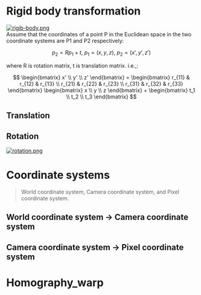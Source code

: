 # Rigid body transformation
[![rigib-body.png](https://i.postimg.cc/pV3RBpZH/rigib-body.png)](https://postimg.cc/YjN5r2Zn)  
Assume that the coordinates of a point P in the Euclidean space in the two coordinate systems are P1 and P2 respectively:
  
$$
p_2 = R p_1 + t,\ p_1=(x, y, z),\ p_2=(x', y', z') 
$$
  
where R is rotation matrix, t is translation matrix.
i.e.,:  

$$
\begin{bmatrix}
x' \\
y' \\
z'
\end{bmatrix} =
\begin{bmatrix}
r_{11} & r_{12} & r_{13} \\
r_{21} & r_{22} & r_{23} \\
r_{31} & r_{32} & r_{33}
\end{bmatrix}
\begin{bmatrix}
x \\
y \\
z
\end{bmatrix} +
\begin{bmatrix}
t_1 \\
t_2 \\
t_3
\end{bmatrix}
$$  

## Translation

## Rotation
[![rotation.png](https://i.postimg.cc/xCDFCNV0/rotation.png)](https://postimg.cc/94bBgMfS)  
# Coordinate systems
> World coordinate system, Camera coordinate system, and Pixel coordinate system.
## World coordinate system -> Camera coordinate system
## Camera coordinate system -> Pixel coordinate system

# Homography_warp
